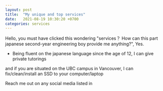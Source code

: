 ```yaml
---
layout: post
title:  "My unique and top services"
date:   2021-08-19 10:30:20 +0700
categories: services
---
```

Hello, you must have clicked this wondering "services？ How can this part japanese second-year engineering boy provide me anything?", Yes.

- Being fluent on the japanese language since the age of 12, I can give private tutorings 

and if you are situated on the UBC campus in Vancouver, I can fix/clean/install an SSD to your computer/laptop

Reach me out on any social media listed in 